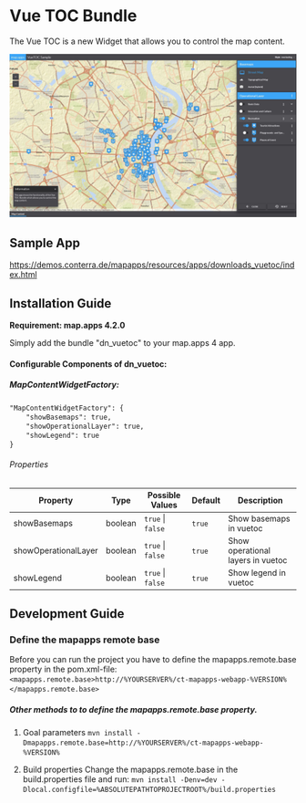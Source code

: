 # Vue TOC Bundle
The Vue TOC is a new Widget that allows you to control the map content.

![Screenshot App](https://github.com/conterra/mapapps-vuetoc/blob/master/Vue.JPG)


Sample App
------------------
https://demos.conterra.de/mapapps/resources/apps/downloads_vuetoc/index.html

Installation Guide
------------------
**Requirement: map.apps 4.2.0**

Simply add the bundle "dn_vuetoc" to your map.apps 4 app.

#### Configurable Components of dn_vuetoc:

##### MapContentWidgetFactory:
```
"MapContentWidgetFactory": {
    "showBasemaps": true,
    "showOperationalLayer": true,
    "showLegend": true
}
```

###### Properties
| Property                       | Type    | Possible Values                 | Default    | Description                       |
|--------------------------------|---------|---------------------------------|------------|---------------------------------- |
| showBasemaps                   | boolean | ```true``` &#124; ```false```   | ```true``` | Show basemaps in vuetoc           |
| showOperationalLayer           | boolean | ```true``` &#124; ```false```   | ```true``` | Show operational layers in vuetoc |
| showLegend                     | boolean | ```true``` &#124; ```false```   | ```true``` | Show legend in vuetoc             |

Development Guide
------------------
### Define the mapapps remote base
Before you can run the project you have to define the mapapps.remote.base property in the pom.xml-file:
`<mapapps.remote.base>http://%YOURSERVER%/ct-mapapps-webapp-%VERSION%</mapapps.remote.base>`

##### Other methods to to define the mapapps.remote.base property.
1. Goal parameters
`mvn install -Dmapapps.remote.base=http://%YOURSERVER%/ct-mapapps-webapp-%VERSION%`

2. Build properties
Change the mapapps.remote.base in the build.properties file and run:
`mvn install -Denv=dev -Dlocal.configfile=%ABSOLUTEPATHTOPROJECTROOT%/build.properties`
